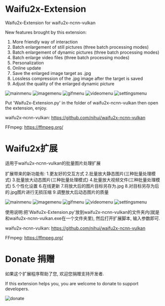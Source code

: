 # Waifu2x-Extension
Waifu2x-Extension for waifu2x-ncnn-vulkan

New features brought by this extension:
1. More friendly way of interaction
2. Batch enlargement of still pictures (three batch processing modes)
3. Batch enlargement of dynamic pictures (three batch processing modes)
4. Batch enlarge video files (three batch processing modes)
5. Personalization
6. Online update
7. Save the enlarged image target as .jpg
8. Lossless compression of the .jpg image after the target is saved
9. Adjust the quality of the enlarged dynamic picture

![mainmenu](/screenshot/mainmenu.png)
![imagemenu](/screenshot/imagemenu.png)
![gifmenu](/screenshot/gifmenu.png)
![videomenu](/screenshot/videomenu.png)
![settingsmenu](/screenshot/settingsmenu.png)

Put 'Waifu2x-Extension.py' in the folder of waifu2x-ncnn-vulkan then open the extension, enjoy.

waifu2x-ncnn-vulkan:
https://github.com/nihui/waifu2x-ncnn-vulkan

FFmpeg:
https://ffmpeg.org/

# Waifu2x扩展
适用于waifu2x-ncnn-vulkan的批量图片处理扩展

扩展带来的新功能有:
1.更友好的交互方式
2.批量放大静态图片(三种批量处理模式)
3.批量放大动态图片(三种批量处理模式)
4.批量放大视频文件(三种批量处理模式)
5.个性化设置
6.在线更新
7.将放大后的图片目标另存为.jpg
8.对目标另存为后的.jpg图片进行无损压缩
9.调整放大后动态图片的质量

![mainmenu](/screenshot/mainmenu.png)
![imagemenu](/screenshot/imagemenu.png)
![gifmenu](/screenshot/gifmenu.png)
![videomenu](/screenshot/videomenu.png)
![settingsmenu](/screenshot/settingsmenu.png)

使用说明:把'Waifu2x-Extension.py'放到waifu2x-ncnn-vulkan的文件夹内(就是和waifu2x-ncnn-vulkan.exe在一个文件夹里), 然后打开扩展脚本, 输入参数即可.

waifu2x-ncnn-vulkan:
https://github.com/nihui/waifu2x-ncnn-vulkan

FFmpeg: 
https://ffmpeg.org/

# Donate 捐赠

如果这个扩展程序帮助了您, 欢迎您捐赠支持开发者.

If this extension helps you, you are welcome to donate to support developers.

![donate](/donate.jpg)
